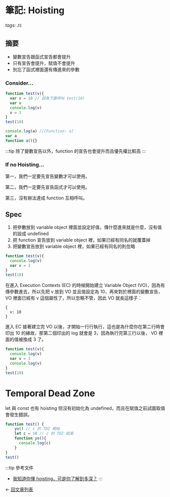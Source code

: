 筆記: Hoisting
===
###### tags: `JS`

## 摘要
* 變數宣告跟函式宣告都會提升
* 只有宣告會提升，賦值不會提升
* 別忘了函式裡面還有傳進來的參數


### Consider...
```js
function test(v){
  var v = 10 // 因為下面呼叫 test(10)
  var v
  console.log(v)
  v = 3
}
test(10)
```
```js
console.log(a) //[Function: a]
var a
function a(){}
```

:::tip
除了變數宣告以外，function 的宣告也會提升而且優先權比較高
:::


### If no Hoisting...
第一，我們一定要先宣告變數才可以使用。

第二，我們一定要先宣告函式才可以使用。

第三，沒有辦法達成 function 互相呼叫。

## Spec
1. 把參數放到 variable object 裡面並設定好值，傳什麼進來就是什麼，沒有值的設成 undefined
2. 把 function 宣告放到 variable object 裡，如果已經有同名的就覆蓋掉
3. 把變數宣告放到 variable object 裡，如果已經有同名的則忽略

```js
function test(v){
  console.log(v)
  var v = 3
}
test(10)
```

在進入 Execution Contexts (EC) 的時候開始建立 Variable Object (VO)，因為有傳參數進去，所以先把 v 放到 VO 並且值設定為 10，再來對於裡面的變數宣告，VO 裡面已經有 v 這個屬性了，所以忽略不管，因此 VO 就長這樣子：

```
{
  v: 10
}
```

進入 EC 接著建立完 VO 以後，才開始一行行執行，這也是為什麼你在第二行時會印出 10 的緣故，那第二個印出的 log 就會是 3，因為執行完第三行以後， VO 裡面的值被換成 3 了。

```js
function test(v){
  console.log(v)
  var v = 3
  console.log(v)
}
test(10)
```

# Temporal Dead Zone
let 與 const 也有 hoisting 但沒有初始化為 undefined，而且在賦值之前試圖取值會發生錯誤。

```js
function test() {
    yo() // c 的 TDZ 開始
    let c = 10 // c 的 TDZ 結束
    function yo(){
      console.log(c)
    }
}
test()
```

:::tip 參考文件
* [我知道你懂 hoisting，可是你了解到多深？](https://blog.techbridge.cc/2018/11/10/javascript-hoisting/?fbclid=IwAR2QMQaZOQ7_LqrdYreHvDABfT6h1ymy9a0XpHO09ZqYs31UoOy2Y-7j3ac)
:::

<div class="page-nav">
  <p class="inner">
    <span class="prev">
      ← <a href="/blog_vuepress/articles/" class="prev router-link-active">
          回文章列表
        </a>
    </span>
    <!-- <span class="next">
      <a href="/blog/tags/" class="">
          Blog Posts by Tag
      </a>
        →
    </span> -->
  </p>
</div>